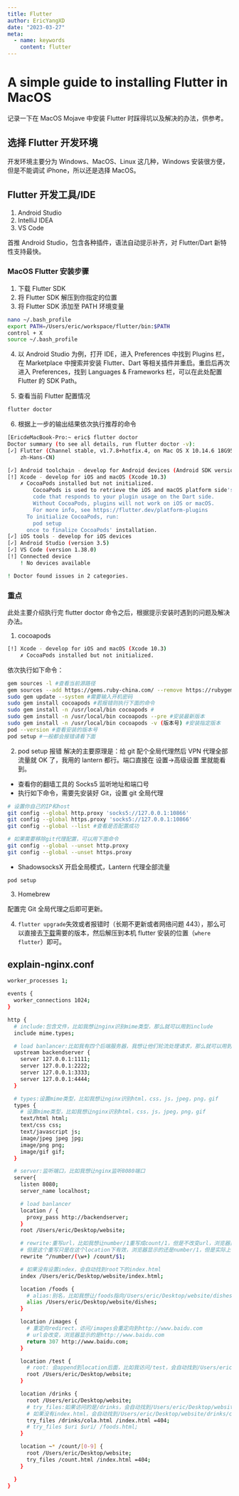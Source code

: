 ```yaml
---
title: Flutter
author: EricYangXD
date: "2023-03-27"
meta:
  - name: keywords
    content: flutter
---
```


# A simple guide to installing Flutter in MacOS

记录一下在 MacOS Mojave 中安装 Flutter 时踩得坑以及解决的办法，供参考。

## 选择 Flutter 开发环境

开发环境主要分为 Windows、MacOS、Linux 这几种，Windows 安装很方便，但是不能调试 iPhone，所以还是选择 MacOS。

## Flutter 开发工具/IDE

1. Android Studio
2. IntelliJ IDEA
3. VS Code

首推 Android Studio，包含各种插件，语法自动提示补齐，对 Flutter/Dart 新特性支持最快。

### MacOS Flutter 安装步骤

1. 下载 Flutter SDK
2. 将 Flutter SDK 解压到你指定的位置
3. 将 Flutter SDK 添加至 PATH 环境变量

```bash
nano ~/.bash_profile
export PATH=/Users/eric/workspace/flutter/bin:$PATH
control + X
source ~/.bash_profile
```

4. 以 Android Studio 为例，打开 IDE，进入 Preferences 中找到 Plugins 栏，在 Marketplace 中搜索并安装 Flutter、Dart 等相关插件并重启。重启后再次进入 Preferences，找到 Languages & Frameworks 栏，可以在此处配置 Flutter 的 SDK Path。

5. 查看当前 Flutter 配置情况

```bash
flutter doctor
```

6. 根据上一步的输出结果依次执行推荐的命令

```bash
[EricdeMacBook-Pro:~ eric$ flutter doctor
Doctor summary (to see all details, run flutter doctor -v):
[✓] Flutter (Channel stable, v1.7.8+hotfix.4, on Mac OS X 10.14.6 18G95, locale
    zh-Hans-CN)

[✓] Android toolchain - develop for Android devices (Android SDK version 29.0.1)
[!] Xcode - develop for iOS and macOS (Xcode 10.3)
    ✗ CocoaPods installed but not initialized.
        CocoaPods is used to retrieve the iOS and macOS platform side's plugin
        code that responds to your plugin usage on the Dart side.
        Without CocoaPods, plugins will not work on iOS or macOS.
        For more info, see https://flutter.dev/platform-plugins
      To initialize CocoaPods, run:
        pod setup
      once to finalize CocoaPods' installation.
[✓] iOS tools - develop for iOS devices
[✓] Android Studio (version 3.5)
[✓] VS Code (version 1.38.0)
[!] Connected device
    ! No devices available

! Doctor found issues in 2 categories.

```

### 重点

此处主要介绍执行完 flutter doctor 命令之后，根据提示安装时遇到的问题及解决办法。

1. cocoapods

```bash
[!] Xcode - develop for iOS and macOS (Xcode 10.3)
    ✗ CocoaPods installed but not initialized.
```

依次执行如下命令：

```bash
gem sources -l #查看当前源路径
gem sources --add https://gems.ruby-china.com/ --remove https://rubygems.org/ #替换当前源路径
sudo gem update --system #需要输入开机密码
sudo gem install cocoapods #若报错则执行下面的命令
sudo gem install -n /usr/local/bin cocoapods #
sudo gem install -n /usr/local/bin cocoapods --pre #安装最新版本
sudo gem install -n /usr/local/bin cocoapods -v (版本号) #安装指定版本
pod --version #查看安装的版本号
pod setup #一般都会报错请看下面
```

2. pod setup 报错
   解决的主要原理是：给 git 配个全局代理然后 VPN 代理全部流量就 OK 了，我用的 lantern 都行。端口直接在 设置->高级设置 里就能看到。

- 查看你的翻墙工具的 Socks5 监听地址和端口号
- 执行如下命令，需要先安装好 Git，设置 git 全局代理

```bash
# 设置你自己的IP和host
git config --global http.proxy 'socks5://127.0.0.1:10866'
git config --global https.proxy 'socks5://127.0.0.1:10866'
git config --global --list #查看是否配置成功

# 如果需要移除git代理配置，可以用下面命令
git config --global --unset http.proxy
git config --global --unset https.proxy
```

- ShadowsocksX 开启全局模式，Lantern 代理全部流量

```bash
pod setup
```

3. Homebrew

配置完 Git 全局代理之后即可更新。

4. `flutter upgrade`失效或者报错时（长期不更新或者网络问题 443），那么可以直接去[下载](https://docs.flutter.dev/release/archive?tab=macos)需要的版本，然后解压到本机 flutter 安装的位置（`where flutter`）即可。

## explain-nginx.conf

```sh
worker_processes 1;

events {
  worker_connections 1024;
}

http {
  # include:包含文件，比如我想让nginx识别mime类型，那么就可以用到include
  include mime.types;

  # load banlancer:比如我有四个后端服务器，我想让他们轮流处理请求，那么就可以用到upstream
  upstream backendserver {
    server 127.0.0.1:1111;
    server 127.0.0.1:2222;
    server 127.0.0.1:3333;
    server 127.0.0.1:4444;
  }

  # types:设置mime类型，比如我想让nginx识别html，css，js，jpeg，png，gif
  types {
    # 设置mime类型，比如我想让nginx识别html，css，js，jpeg，png，gif
    text/html html;
    text/css css;
    text/javascript js;
    image/jpeg jpeg jpg;
    image/png png;
    image/gif gif;
  }

  # server:监听端口，比如我想让nginx监听8080端口
  server{
    listen 8080;
    server_name localhost;

    # load banlancer
    location / {
      proxy_pass http://backendserver;
    }
    root /Users/eric/Desktop/website;

    # rewrite:重写url，比如我想让number/1重写成count/1，但是不改变url，浏览器显示的还是number/1
    # 但是这个重写只是在这个location下有效，浏览器显示的还是number/1，但是实际上访问的是count/1
    rewrite ^/number/(\w+) /count/$1;

    # 如果没有设置index，会自动找到root下的index.html
    index /Users/eric/Desktop/website/index.html;

    location /foods {
      # alias:别名，比如我想让/foods指向/Users/eric/Desktop/website/dishes
      alias /Users/eric/Desktop/website/dishes;
    }

    location /images {
      # 重定向redirect，访问/images会重定向到http://www.baidu.com
      # url会改变，浏览器显示的是http://www.baidu.com
      return 307 http://www.baidu.com;
    }

    location /test {
      # root: 会append到location后面，比如我访问/test，会自动找到/Users/eric/Desktop/website/test/index.html
      root /Users/eric/Desktop/website;
    }

    location /drinks {
      root /Users/eric/Desktop/website;
      # try_files:如果访问的是/drinks，会自动找到/Users/eric/Desktop/website/drinks/index.html
      # 如果没有index.html，会自动找到/Users/eric/Desktop/website/drinks/cola.html,如果还没有，会自动找到/Users/eric/Desktop/website/index.html
      try_files /drinks/cola.html /index.html =404;
      # try_files $uri $uri/ /foods.html;
    }

    location ~* /count/[0-9] {
      root /Users/eric/Desktop/website;
      try_files /count.html /index.html =404;
    }

  }
}
```
